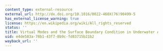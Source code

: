 ```yaml
---
content_type: external-resource
external_url: http://dx.doi.org/10.1016/0022-460X(76)90499-5
has_external_license_warning: true
license: https://en.wikipedia.org/wiki/All_rights_reserved
status: ''
title: Virtual Modes and the Surface Boundary Condition in Underwater Acoustics
uid: e4de583a-78b1-43f7-8b9c-fd83715b21b2
wayback_url: ''
---
```

